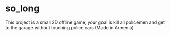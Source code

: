 # so_long
This project is a small 2D offline game, your goal is kill all policemen and get to the garage without touching police cars (Made in Armenia)
